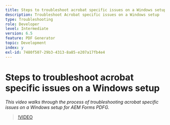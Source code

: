 ```yaml
---
title: Steps to troubleshoot acrobat specific issues on a Windows setup
description: Troubleshoot Acrobat specific issues on a Windows setup
type: Troubleshooting
role: Developer
level: Intermediate
version: 6.5
feature: PDF Generator
topic: Development
index: y
exl-id: 7480f507-29b3-4313-8a85-e207a17fb4e4
---
```

# Steps to troubleshoot acrobat specific issues on a Windows setup

*This video walks through the process of troubleshooting acrobat specific issues on a Windows setup for AEM Forms PDFG.*

>[!VIDEO](https://video.tv.adobe.com/v/335480?quality=12&learn=on)
